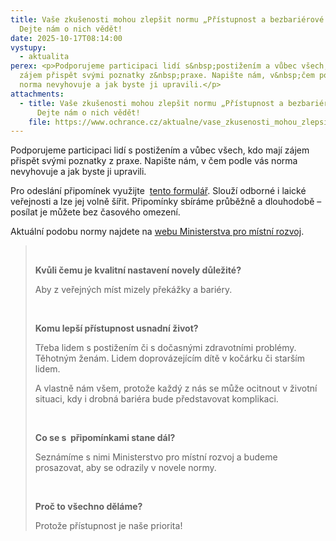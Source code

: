 ```yaml
---
title: Vaše zkušenosti mohou zlepšit normu „Přístupnost a bezbariérové užívání“.
  Dejte nám o nich vědět!
date: 2025-10-17T08:14:00
vystupy:
  - aktualita
perex: <p>Podporujeme participaci lidí s&nbsp;postižením a vůbec všech, kdo mají
  zájem přispět svými poznatky z&nbsp;praxe. Napište nám, v&nbsp;čem podle vás
  norma nevyhovuje a jak byste ji upravili.</p>
attachments:
  - title: Vaše zkušenosti mohou zlepšit normu „Přístupnost a bezbariérové užívání“.
      Dejte nám o nich vědět!
    file: https://www.ochrance.cz/aktualne/vase_zkusenosti_mohou_zlepsit_normu_pristupnost_a_bezbarierove_uzivani_-_dejte_nam_o_nich_vedet/pristupnost_pripominky.pdf
---
```

<p>Podporujeme participaci lidí s&nbsp;postižením a vůbec všech, kdo mají zájem přispět svými poznatky z&nbsp;praxe. Napište nám, v&nbsp;čem podle vás norma nevyhovuje a jak byste ji upravili.</p>
<p>Pro odeslání připomínek využijte&nbsp;
<a href="https://forms.gle/Gokh9vS3D1zkeqWJ8">tento formulář</a>. Slouží odborné i laické veřejnosti a lze jej volně šířit. Připomínky sbíráme průběžně a dlouhodobě – posílat je můžete bez časového omezení.</p>
<p>Aktuální podobu normy najdete na 
<a href="https://mmr.gov.cz/cs/ministerstvo/stavebni-pravo/pravo-a-legislativa/novy-stavebni-zakon/vyhlasky/navrh-vyhlasky-o-pozadavcich-na-vystavbu">webu Ministerstva pro místní rozvoj</a>.</p>
<blockquote>
<p>&nbsp;</p>
<p>
<strong>Kvůli čemu je kvalitní nastavení novely důležité?&nbsp;</strong></p>
<p>Aby z&nbsp;veřejných míst mizely překážky a bariéry.&nbsp;</p>
<p>&nbsp;</p>
<p>
<strong>Komu lepší přístupnost usnadní život?</strong></p>
<p>Třeba lidem s&nbsp;postižením či s&nbsp;dočasnými zdravotními problémy. Těhotným ženám. Lidem doprovázejícím dítě v&nbsp;kočárku či starším lidem.&nbsp;</p>
<p>A vlastně nám všem, protože každý z&nbsp;nás se může ocitnout v&nbsp;životní situaci, kdy i drobná bariéra bude představovat komplikaci.</p>
<p>&nbsp;</p>
<p>
<strong>Co se s&nbsp; připomínkami stane dál?</strong></p>
<p>Seznámíme s&nbsp;nimi Ministerstvo pro místní rozvoj a budeme prosazovat, aby se odrazily v&nbsp;novele normy.&nbsp;</p>
<p>&nbsp;</p>
<p>
<strong>Proč to všechno děláme?</strong></p>
<p>Protože přístupnost je naše priorita!</p></blockquote>
